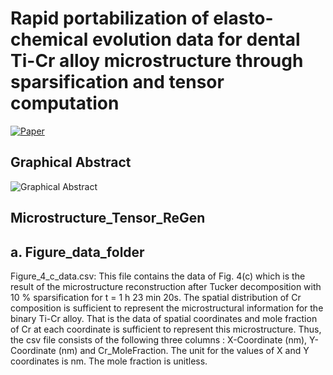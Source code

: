 # Rapid portabilization of elasto-chemical evolution data for dental Ti-Cr alloy microstructure through sparsification and tensor computation 
[![Paper](https://img.shields.io/badge/Research_Paper-PDF-orange?style=for-the-badge&logo=elsevier&link=https%3A%2F%2Fwww.sciencedirect.com%2Fscience%2Farticle%2Fpii%2FS1359646224000629&link=https%3A%2F%2Fwww.sciencedirect.com%2Fscience%2Farticle%2Fpii%2FS1359646224000629%2Fpdfft%3Fmd5%3D86d40440ceefeb0b11a0e7ece4414e41%26pid%3D1-s2.0-S1359646224000629-main.pdf)](https://www.sciencedirect.com/science/article/pii/S1359646224000629/pdfft?md5=86d40440ceefeb0b11a0e7ece4414e41&pid=1-s2.0-S1359646224000629-main.pdf)

## Graphical Abstract
![Graphical Abstract](https://ars.els-cdn.com/content/image/1-s2.0-S1359646224000629-gr001_lrg.jpg)


## Microstructure_Tensor_ReGen


## a. Figure_data_folder

Figure_4_c_data.csv: This file contains the data of  Fig. 4(c) which is the result of the microstructure reconstruction after Tucker decomposition with 10 % sparsification for t = 1 h 23 min 20s. The spatial distribution of Cr composition is sufficient to represent the microstructural information for the binary Ti-Cr alloy. That is the data  of spatial coordinates and mole fraction of Cr at each coordinate is sufficient to represent this microstructure. Thus, the csv file consists of the following three columns : X-Coordinate (nm), Y-Coordinate (nm) and Cr_MoleFraction.  The unit for the values of X and Y coordinates is nm. The mole fraction is unitless. 


